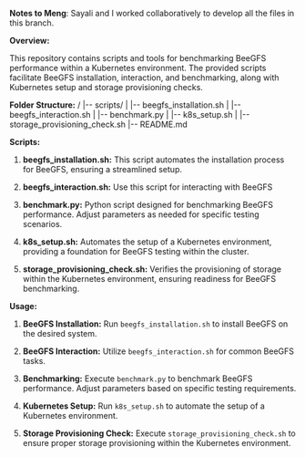 **Notes to Meng**: Sayali and I worked collaboratively to develop all the files in this branch.

**Overview:**

This repository contains scripts and tools for benchmarking BeeGFS performance within a Kubernetes environment. The provided scripts facilitate BeeGFS installation, interaction, and benchmarking, along with Kubernetes setup and storage provisioning checks.

**Folder Structure:**
/
|-- scripts/
|   |-- beegfs_installation.sh
|   |-- beegfs_interaction.sh
|   |-- benchmark.py
|   |-- k8s_setup.sh
|   |-- storage_provisioning_check.sh
|-- README.md

**Scripts:**

1. **beegfs_installation.sh:**
   This script automates the installation process for BeeGFS, ensuring a streamlined setup.

2. **beegfs_interaction.sh:**
   Use this script for interacting with BeeGFS

3. **benchmark.py:**
   Python script designed for benchmarking BeeGFS performance. Adjust parameters as needed for specific testing scenarios.

4. **k8s_setup.sh:**
   Automates the setup of a Kubernetes environment, providing a foundation for BeeGFS testing within the cluster.

5. **storage_provisioning_check.sh:**
   Verifies the provisioning of storage within the Kubernetes environment, ensuring readiness for BeeGFS benchmarking.

**Usage:**

1. **BeeGFS Installation:**
   Run `beegfs_installation.sh` to install BeeGFS on the desired system.

2. **BeeGFS Interaction:**
   Utilize `beegfs_interaction.sh` for common BeeGFS tasks.

3. **Benchmarking:**
   Execute `benchmark.py` to benchmark BeeGFS performance. Adjust parameters based on specific testing requirements.

4. **Kubernetes Setup:**
   Run `k8s_setup.sh` to automate the setup of a Kubernetes environment.

5. **Storage Provisioning Check:**
   Execute `storage_provisioning_check.sh` to ensure proper storage provisioning within the Kubernetes environment.


